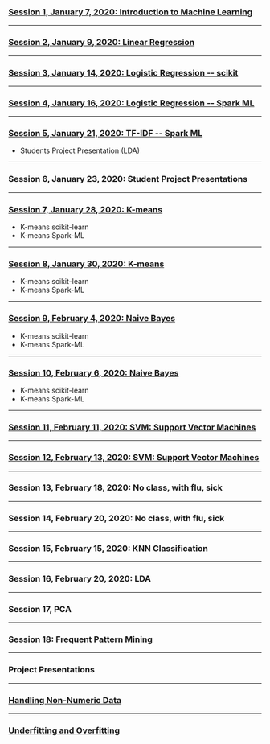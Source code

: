 
### [Session 1, January 7, 2020: Introduction to Machine Learning](./../../docs/introduction/README.md)

-----------

### [Session 2, January 9, 2020: Linear Regression](./../../docs/linear_regression/README.md)

----------

### [Session 3, January 14, 2020: Logistic Regression -- scikit](./../../docs/logistic_regression/README.md)
<!--
spam/nospam: 
https://medium.com/@julsimon/building-a-spam-classifier-pyspark-mllib-vs-sagemaker-xgboost-1980158a900f
https://towardsdatascience.com/spam-detection-with-logistic-regression-23e3709e522
https://www.kaggle.com/abhikaggle8/pima-diabetes-classification/data
-->

--------

### [Session 4, January 16, 2020: Logistic Regression -- Spark ML](./../../docs/logistic_regression/README.md)

-----------

### [Session 5, January 21, 2020: TF-IDF -- Spark ML](./../../docs/TF-IDF/README.md)
* Students Project Presentation (LDA)

-----------

### Session 6, January 23, 2020: Student Project Presentations

--------

### [Session 7, January 28, 2020: K-means](./../../docs/kmeans/README.md)

* K-means scikit-learn
* K-means Spark-ML

-------

### [Session 8, January 30, 2020: K-means](./../../docs/kmeans/README.md)

* K-means scikit-learn
* K-means Spark-ML

--------

### [Session 9, February 4, 2020: Naive Bayes](./../../docs/naive_bayes/README.md)
* K-means scikit-learn
* K-means Spark-ML

--------

### [Session 10, February 6, 2020: Naive Bayes](./../../docs/naive_bayes/README.md)
* K-means scikit-learn
* K-means Spark-ML

--------

### [Session 11, February 11, 2020: SVM: Support Vector Machines](./../../docs/svm/README.md)

--------

### [Session 12, February 13, 2020: SVM: Support Vector Machines](./../../docs/svm/README.md)

--------


### Session 13, February 18, 2020: No class, with flu, sick

--------

### Session 14, February 20, 2020: No class, with flu, sick

--------

### Session 15, February 15, 2020: KNN Classification

--------

### Session 16, February 20, 2020: LDA

-----

### Session 17, PCA

-------

### Session 18: Frequent Pattern Mining

------

### Project Presentations

-------

### [Handling Non-Numeric Data](./../../docs/handling_non_numeric_data/README.md)

------

### [Underfitting and Overfitting](./../../docs/underfitting_overfitting/README.md)
